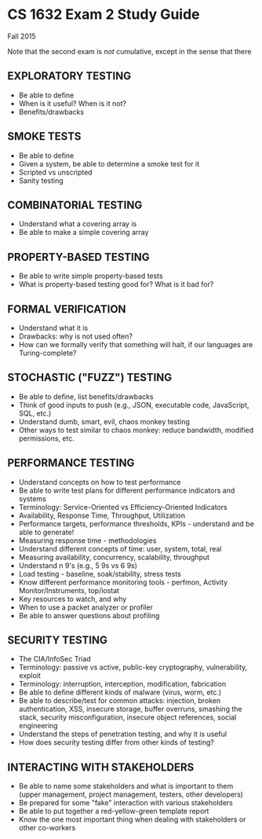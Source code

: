 # CS 1632 Exam 2 Study Guide
Fall 2015

Note that the second exam is _not_ cumulative, except in the sense that there 

## EXPLORATORY TESTING
* Be able to define
* When is it useful?  When is it not?
* Benefits/drawbacks

## SMOKE TESTS
* Be able to define
* Given a system, be able to determine a smoke test for it
* Scripted vs unscripted
* Sanity testing

## COMBINATORIAL TESTING
* Understand what a covering array is
* Be able to make a simple covering array

## PROPERTY-BASED TESTING
* Be able to write simple property-based tests
* What is property-based testing good for?  What is it bad for?

## FORMAL VERIFICATION
* Understand what it is
* Drawbacks: why is not used often?
* How can we formally verify that something will halt, if our languages are Turing-complete?

## STOCHASTIC ("FUZZ") TESTING
* Be able to define, list benefits/drawbacks
* Think of good inputs to push (e.g., JSON, executable code, JavaScript, SQL, etc.)
* Understand dumb, smart, evil, chaos monkey testing
* Other ways to test similar to chaos monkey: reduce bandwidth, modified permissions, etc.

## PERFORMANCE TESTING
* Understand concepts on how to test performance
* Be able to write test plans for different performance indicators and systems
* Terminology: Service-Oriented vs Efficiency-Oriented Indicators
* Availability, Response Time, Throughput, Utilization
* Performance targets, performance thresholds, KPIs - understand and be able to generate!
* Measuring response time - methodologies
* Understand different concepts of time: user, system, total, real
* Measuring availability, concurrency, scalability, throughput
* Understand n 9's (e.g., 5 9s vs 6 9s)
* Load testing - baseline, soak/stability, stress tests
* Know different performance monitoring tools - perfmon, Activity Monitor/Instruments, top/iostat
* Key resources to watch, and why
* When to use a packet analyzer or profiler
* Be able to answer questions about profiling

## SECURITY TESTING
* The CIA/InfoSec Triad
* Terminology: passive vs active,  public-key cryptography, vulnerability, exploit
* Terminology: interruption, interception, modification, fabrication
* Be able to define different kinds of malware (virus, worm, etc.)
* Be able to describe/test for common attacks: injection, broken authentication, XSS, insecure storage, buffer overruns, smashing the stack, security misconfiguration, insecure object references, social engineering
* Understand the steps of penetration testing, and why it is useful
* How does security testing differ from other kinds of testing?

## INTERACTING WITH STAKEHOLDERS
* Be able to name some stakeholders and what is important to them (upper management, project management, testers, other developers)
* Be prepared for some "fake" interaction with various stakeholders
* Be able to put together a red-yellow-green template report
* Know the one most important thing when dealing with stakeholders or other co-workers
